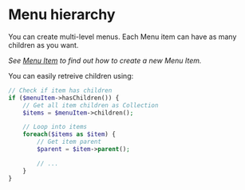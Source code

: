 # Menu hierarchy
You can create multi-level menus. Each Menu item can have as many children as you want.

_See [Menu Item](#menu-item) to find out how to create a new Menu Item._

You can easily retreive children using:
```php
// Check if item has children
if ($menuItem->hasChildren()) {
    // Get all item children as Collection
    $items = $menuItem->children();

    // Loop into items
    foreach($items as $item) {
        // Get item parent
        $parent = $item->parent();

        // ...
    }
}
```
